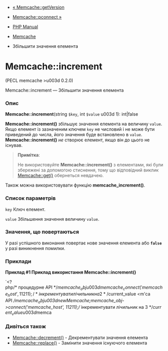 - [« Memcache::getVersion](memcache.getversion.md)
- [Memcache::pconnect »](memcache.pconnect.md)

- [PHP Manual](index.md)
- [Memcache](class.memcache.md)
- Збільшити значення елемента

# Memcache::increment

(PECL memcache \>u003d 0.2.0)

Memcache::increment — Збільшити значення елемента

### Опис

**Memcache::increment**(string `$key`, int `$value` u003d 1): int\|false

**Memcache::increment()** збільшує значення елемента на величину
`value`. Якщо елемент із зазначеним ключем `key` не числовий і не може
бути приведений до числа, його значення буде встановлено в `value`.
**Memcache::increment()** *не* створює елемент, якщо він до цього не
існував.

> **Примітка**:
>
> Не використовуйте **Memcache::increment()** з елементами, які були
> збережені за допомогою стиснення, тому що відповідний виклик
> [Memcache::get()](memcache.get.md) обернеться невдачею.

Також можна використовувати функцію **memcache_increment()**.

### Список параметрів

`key`
Ключ елемент.

`value`
Збільшення значення величину `value`.

### Значення, що повертаються

У разі успішного виконання повертає нове значення елемента або
**`false`** у разі виникнення помилки.

### Приклади

**Приклад #1 Приклад використання **Memcache::increment()****

`<?php/* процедурне API */$memcache_obj u003d memcache_connect('memcache_host', 11211);/* інкрементувати лічильник на 2 */$current_value <m'ca API */$memcache_obj u003d new Memcache;$memcache_obj->connect('memcache_host', 11211);/* інкрементувати лічильник на 3 */$current_value u003d $memca

### Дивіться також

- [Memcache::decrement()](memcache.decrement.md) - Декрементувати
значення елемента
- [Memcache::replace()](memcache.replace.md) - Замінити значення
існуючого елемента
